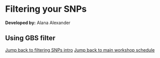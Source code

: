 # Filtering your SNPs
**Developed by:** Alana Alexander

## Using GBS filter



[Jump back to filtering SNPs intro](https://otagomohio.github.io/2019-06-11_GBS_EE/sessions/filteringSNPs.html)
[Jump back to main workshop schedule](https://otagomohio.github.io/2019-06-11_GBS_EE/)
